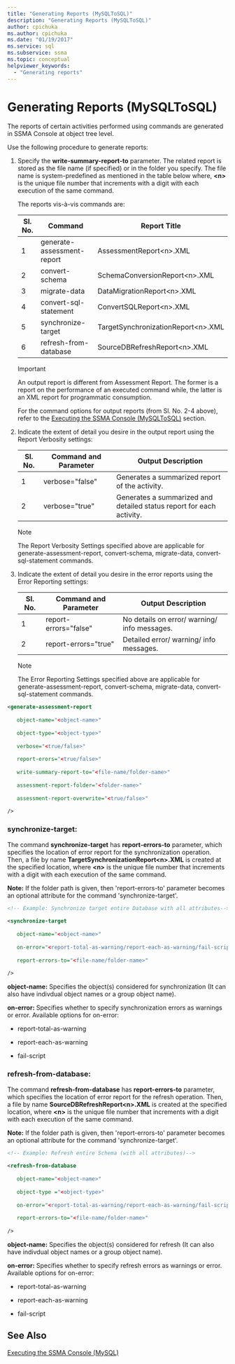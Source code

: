 ```yaml
---
title: "Generating Reports (MySQLToSQL)"
description: "Generating Reports (MySQLToSQL)"
author: cpichuka
ms.author: cpichuka
ms.date: "01/19/2017"
ms.service: sql
ms.subservice: ssma
ms.topic: conceptual
helpviewer_keywords:
  - "Generating reports"
---
```

# Generating Reports (MySQLToSQL)
The reports of certain activities performed using commands are generated in SSMA Console at object tree level.  
  
Use the following procedure to generate reports:  
  
1.  Specify the **write-summary-report-to** parameter. The related report is stored as the file name (if specified) or in the folder you specify. The file name is system-predefined as mentioned in the table below where, **&lt;n&gt;** is the unique file number that increments with a digit with each execution of the same command.  
  
    The reports vis-à-vis commands are:  
  
    |Sl. No.|Command|Report Title|  
    |-|-|-|  
    |1|generate-assessment-report|AssessmentReport&lt;n&gt;.XML|  
    |2|convert-schema|SchemaConversionReport&lt;n&gt;.XML|  
    |3|migrate-data|DataMigrationReport&lt;n&gt;.XML|  
    |4|convert-sql-statement|ConvertSQLReport&lt;n&gt;.XML|  
    |5|synchronize-target|TargetSynchronizationReport&lt;n&gt;.XML|  
    |6|refresh-from-database|SourceDBRefreshReport&lt;n&gt;.XML|  
  
    > [!IMPORTANT]  
    > An output report is different from Assessment Report. The former is a report on the performance of an executed command while, the latter is an XML report for programmatic consumption.  
  
    For the command options for output reports (from Sl. No. 2-4 above), refer to the [Executing the SSMA Console &#40;MySQLToSQL&#41;](../../ssma/mysql/executing-the-ssma-console-mysqltosql.md) section.  
  
2.  Indicate the extent of detail you desire in the output report using the Report Verbosity settings:  
  
    |Sl. No.|Command and Parameter|Output Description|  
    |-|-|-|  
    |1|verbose="false"|Generates a summarized report of the activity.|  
    |2|verbose="true"|Generates a summarized and detailed status report for each activity.|  
  
    > [!NOTE]  
    > The Report Verbosity Settings specified above are applicable for generate-assessment-report, convert-schema, migrate-data, convert-sql-statement commands.  
  
3.  Indicate the extent of detail you desire in the error reports using the Error Reporting settings:  
  
    |Sl. No.|Command and Parameter|Output Description|  
    |-|-|-|  
    |1|report-errors="false"|No details on error/ warning/ info messages.|  
    |2|report-errors="true"|Detailed error/ warning/ info messages.|  
  
    > [!NOTE]  
    > The Error Reporting Settings specified above are applicable for generate-assessment-report, convert-schema, migrate-data, convert-sql-statement commands.  
  
```xml  
<generate-assessment-report  
  
   object-name="<object-name>"  
  
   object-type="<object-type>"  
  
   verbose="<true/false>"  
  
   report-erors="<true/false>"  
  
   write-summary-report-to="<file-name/folder-name>"  
  
   assessment-report-folder="<folder-name>"  
  
   assessment-report-overwrite="<true/false>"  
  
/>  
```  
  
### synchronize-target:  
The command **synchronize-target** has **report-errors-to** parameter, which specifies the location of error report for the synchronization operation. Then, a file by name **TargetSynchronizationReport&lt;n&gt;.XML** is created at the specified location, where **&lt;n&gt;** is the unique file number that increments with a digit with each execution of the same command.  
  
**Note:** If the folder path is given, then 'report-errors-to' parameter becomes an optional attribute for the command 'synchronize-target'.  
  
```xml  
<!-- Example: Synchronize target entire Database with all attributes-->  
  
<synchronize-target  
  
   object-name="<object-name>"  
  
   on-error="<report-total-as-warning/report-each-as-warning/fail-script>"  
  
   report-errors-to="<file-name/folder-name>"  
  
/>  
```  
**object-name:** Specifies the object(s) considered for synchronization (It can also have indivdual object names or a group object name).  
  
**on-error:** Specifies whether to specify synchronization errors as warnings or error. Available options for on-error:  
  
-   report-total-as-warning  
  
-   report-each-as-warning  
  
-   fail-script  
  
### refresh-from-database:  
The command **refresh-from-database** has **report-errors-to** parameter, which specifies the location of error report for the refresh operation. Then, a file by name **SourceDBRefreshReport&lt;n&gt;.XML** is created at the specified location, where **&lt;n&gt;** is the unique file number that increments with a digit with each execution of the same command.  
  
**Note:** If the folder path is given, then 'report-errors-to' parameter becomes an optional attribute for the command 'synchronize-target'.  
  
```xml  
<!-- Example: Refresh entire Schema (with all attributes)-->  
  
<refresh-from-database  
  
   object-name="<object-name>"  
  
   object-type ="<object-type>"  
  
   on-error="<report-total-as-warning/report-each-as-warning/fail-script>"  
  
   report-errors-to="<file-name/folder-name>"  
  
/>  
```  
**object-name:** Specifies the object(s) considered for refresh (It can also have indivdual object names or a group object name).  
  
**on-error:** Specifies whether to specify refresh errors as warnings or error. Available options for on-error:  
  
-   report-total-as-warning  
  
-   report-each-as-warning  
  
-   fail-script  
  
## See Also  
[Executing the SSMA Console (MySQL)](./executing-the-ssma-console-mysqltosql.md)  
